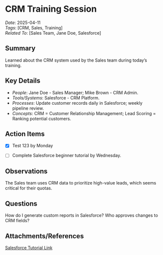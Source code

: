 # CRM Training Session
*Date*: 2025-04-11  
*Tags*: [CRM, Sales, Training]  
*Related To*: [Sales Team, Jane Doe, Salesforce]

## Summary
Learned about the CRM system used by the Sales team during today’s training.

## Key Details
- *People*: Jane Doe - Sales Manager; Mike Brown - CRM Admin.
- *Tools/Systems*: Salesforce - CRM Platform.
- *Processes*: Update customer records daily in Salesforce; weekly pipeline review.
- *Concepts*: CRM = Customer Relationship Management; Lead Scoring = Ranking potential customers.

## Action Items
- [x] Test 123 by Monday
- [ ] Complete Salesforce beginner tutorial by Wednesday.


## Observations
The Sales team uses CRM data to prioritize high-value leads, which seems critical for their quotas.

## Questions
How do I generate custom reports in Salesforce?
Who approves changes to CRM fields?


## Attachments/References
[Salesforce Tutorial Link](https://salesforce.com/beginner)



